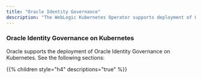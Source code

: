 ```yaml
---
title: "Oracle Identity Governance"
description: "The WebLogic Kubernetes Operator supports deployment of Oracle Identity Governance (OIG)."
---
```


### Oracle Identity Governance on Kubernetes

Oracle supports the deployment of Oracle Identity Governance on Kubernetes. See the following sections:

{{% children style="h4" descriptions="true" %}}